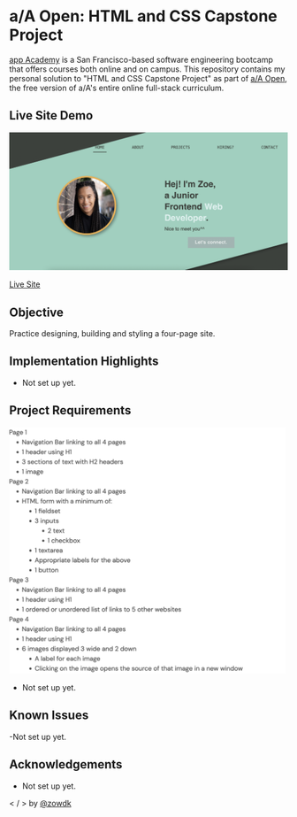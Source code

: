 # a/A Open: HTML and CSS Capstone Project

[app Academy](https://www.appacademy.io/) is a San Francisco-based software engineering bootcamp that offers courses both online and on campus. This repository contains my personal solution to "HTML and CSS Capstone Project" as part of [a/A Open](https://www.appacademy.io/course/app-academy-open), the free version of a/A's entire online full-stack curriculum.

## Live Site Demo

<img src="./img/projects/portfolio-site.png" alt="thumbnail for Zoe's portfolio site" width="600" />

[Live Site](https://zowdk.github.io/html-and-css-capstone-project/)

## Objective

Practice designing, building and styling a four-page site.

## Implementation Highlights

- Not set up yet.

## Project Requirements

<img src="./img/project-requirements.png" alt="" width="500" />

- Not set up yet.

## Known Issues

-Not set up yet.

## Acknowledgements

- Not set up yet.

< / > by [@zowdk](https://twitter.com/zowdk)
